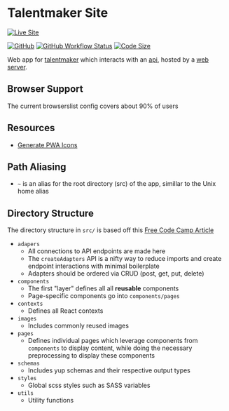 # Talentmaker Site

[![Live Site](https://img.shields.io/badge/Site-talentmaker.ca-blue?style=for-the-badge&logo=oracle)](https://talentmaker.ca)

[![GitHub](https://img.shields.io/github/license/talentmaker/site?style=flat-square)](https://github.com/talentmaker/site/blob/master/LICENSE)
[![GitHub Workflow Status](https://img.shields.io/github/workflow/status/talentmaker/site/build?style=flat-square&logo=Github)](https://github.com/talentmaker/site/actions)
[![Code Size](https://img.shields.io/github/languages/code-size/talentmaker/site?style=flat-square)](.)

Web app for [talentmaker](https://talentmaker.ca) which interacts with an [api](https://github.com/talentmaker/api), hosted by a [web server](https://github.com/talentmaker/web-server).

## Browser Support

The current browserslist config covers about 90% of users

## Resources

-   [Generate PWA Icons](https://realfavicongenerator.net/)

## Path Aliasing

-   `~` is an alias for the root directory (src) of the app, simillar to the Unix home alias

## Directory Structure

The directory structure in `src/` is based off this [Free Code Camp Article](https://www.freecodecamp.org/news/a-better-way-to-structure-react-projects/)

-   `adapers`
    -   All connections to API endpoints are made here
    -   The `createAdapters` API is a nifty way to reduce imports and create endpoint interactions with minimal boilerplate
    -   Adapters should be ordered via CRUD (post, get, put, delete)
-   `components`
    -   The first "layer" defines all all **reusable** components
    -   Page-specific components go into `components/pages`
-   `contexts`
    -   Defines all React contexts
-   `images`
    -   Includes commonly reused images
-   `pages`
    -   Defines individual pages which leverage components from `components` to display content, while doing the necessary preprocessing to display these components
-   `schemas`
    -   Includes yup schemas and their respective output types
-   `styles`
    -   Global scss styles such as SASS variables
-   `utils`
    -   Utility functions
